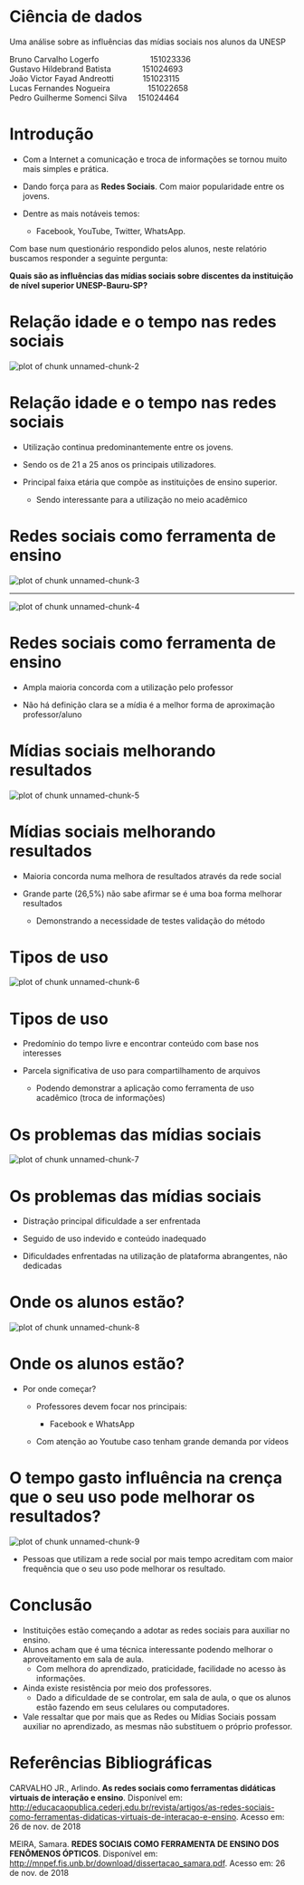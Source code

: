 Ciência de dados
========================================================
Uma análise sobre as  influências das mídias  sociais nos alunos da  UNESP
  
Bruno Carvalho Logerfo &nbsp;&nbsp;&nbsp;&nbsp;&nbsp;&nbsp;&nbsp;&nbsp;&nbsp;&nbsp;&nbsp;&nbsp;&nbsp;&nbsp;&nbsp;&nbsp;&nbsp;&nbsp;&nbsp;&nbsp;&nbsp;&nbsp;151023336    
Gustavo Hildebrand Batista &nbsp;&nbsp;&nbsp;&nbsp;&nbsp;&nbsp;&nbsp;&nbsp;&nbsp;&nbsp;&nbsp;&nbsp;&nbsp;151024693  
João Victor Fayad Andreotti &nbsp;&nbsp;&nbsp;&nbsp;&nbsp;&nbsp;&nbsp;&nbsp;&nbsp;&nbsp;&nbsp;&nbsp;151023115  
Lucas Fernandes Nogueira &nbsp;&nbsp;&nbsp;&nbsp;&nbsp;&nbsp;&nbsp;&nbsp;&nbsp;&nbsp;&nbsp;&nbsp;&nbsp;&nbsp;&nbsp;&nbsp;151022658  
Pedro Guilherme Somenci Silva &nbsp;&nbsp;&nbsp;&nbsp;151024464



Introdução
========================================================

- Com a Internet a comunicação e troca de informações se tornou muito mais simples e prática.

- Dando força para as <b>Redes Sociais</b>. Com maior popularidade entre os jovens.

- Dentre as mais notáveis temos: 
  - Facebook, YouTube, Twitter, WhatsApp.

Com base num questionário respondido pelos alunos, neste relatório buscamos responder a seguinte pergunta:

**Quais são as influências das mídias sociais sobre discentes da instituição de nível superior UNESP-Bauru-SP?**

Relação idade e o tempo nas redes sociais
========================================================

  
![plot of chunk unnamed-chunk-2](apresentacao-figure/unnamed-chunk-2-1.png)

Relação idade e o tempo nas redes sociais
========================================================

- Utilização continua predominantemente entre os jovens.

- Sendo os de 21 a 25 anos os principais utilizadores.

- Principal faixa etária que compõe as instituições de ensino superior.
  - Sendo interessante para a utilização no meio acadêmico

Redes sociais como ferramenta de ensino                 
========================================================


![plot of chunk unnamed-chunk-3](apresentacao-figure/unnamed-chunk-3-1.png)
***
![plot of chunk unnamed-chunk-4](apresentacao-figure/unnamed-chunk-4-1.png)

Redes sociais como ferramenta de ensino
========================================================

- Ampla maioria concorda com a utilização pelo professor

- Não há definição clara se a mídia é a melhor forma de aproximação professor/aluno

Mídias sociais melhorando resultados
========================================================

![plot of chunk unnamed-chunk-5](apresentacao-figure/unnamed-chunk-5-1.png)

Mídias sociais melhorando resultados
========================================================

- Maioria concorda numa melhora de resultados através da rede social

- Grande parte (26,5%) não sabe afirmar se é uma boa forma melhorar resultados
  - Demonstrando a necessidade de testes validação do método
  
Tipos de uso
========================================================
  
![plot of chunk unnamed-chunk-6](apresentacao-figure/unnamed-chunk-6-1.png)

Tipos de uso
========================================================

- Predomínio do tempo livre e encontrar conteúdo com base nos interesses

- Parcela significativa de uso para compartilhamento de arquivos
  - Podendo demonstrar a aplicação como ferramenta de uso acadêmico (troca de informações)
  
Os problemas das mídias sociais
========================================================

![plot of chunk unnamed-chunk-7](apresentacao-figure/unnamed-chunk-7-1.png)

Os problemas das mídias sociais
========================================================

- Distração principal dificuldade a ser enfrentada

- Seguido de uso indevido e conteúdo inadequado

- Dificuldades enfrentadas na utilização de plataforma abrangentes, não dedicadas

Onde os alunos estão?
========================================================

![plot of chunk unnamed-chunk-8](apresentacao-figure/unnamed-chunk-8-1.png)

Onde os alunos estão?
========================================================

- Por onde começar?
  - Professores devem focar nos principais: 
    - Facebook e WhatsApp
  
  - Com atenção ao Youtube caso tenham grande demanda por vídeos

O tempo gasto influência na crença que o seu uso pode melhorar os resultados?
========================================================

![plot of chunk unnamed-chunk-9](apresentacao-figure/unnamed-chunk-9-1.png)
- Pessoas que utilizam a rede social por mais tempo acreditam com maior frequência que o seu uso pode melhorar os resultado.

Conclusão
========================================================

- Instituições estão começando a adotar as redes sociais para auxiliar no ensino.
- Alunos acham que é uma técnica interessante podendo melhorar o aproveitamento em sala de aula.
  - Com melhora do aprendizado, praticidade, facilidade no acesso às informações. 
- Ainda existe resistência por meio dos professores.
  - Dado a dificuldade de se controlar, em sala de aula, o que os alunos estão fazendo em seus celulares ou computadores.
- Vale ressaltar que por mais que as Redes ou Mídias Sociais possam auxiliar no aprendizado, as mesmas não substituem o próprio professor.

Referências Bibliográficas
========================================================

CARVALHO JR., Arlindo. **As redes sociais como ferramentas didáticas virtuais de interação e ensino**. Disponível em: <http://educacaopublica.cederj.edu.br/revista/artigos/as-redes-sociais-como-ferramentas-didaticas-virtuais-de-interacao-e-ensino>. Acesso em: 26 de nov. de 2018

MEIRA, Samara. **REDES SOCIAIS COMO FERRAMENTA DE ENSINO DOS FENÔMENOS ÓPTICOS**. Disponível em: <http://mnpef.fis.unb.br/download/dissertacao_samara.pdf>. Acesso em: 26 de nov. de 2018
